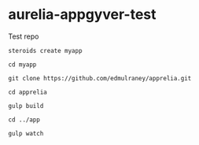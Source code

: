 # aurelia-appgyver-test

Test repo


```steroids create myapp```

```cd myapp```

```git clone https://github.com/edmulraney/apprelia.git```

```cd apprelia```

```gulp build```

```cd ../app```

```gulp watch```
